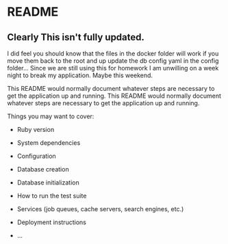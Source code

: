 # README

## Clearly This isn't fully updated.

I did feel you should know that the files in the docker folder will work if you move them back to the root and up update the db config yaml in the config folder... Since we are still using this for homework I am unwilling on a week night to break my application. Maybe this weekend.

This README would normally document whatever steps are necessary to get the
application up and running.
This README would normally document whatever steps are necessary to get the
application up and running.

Things you may want to cover:

- Ruby version

- System dependencies

- Configuration

- Database creation

- Database initialization

- How to run the test suite

- Services (job queues, cache servers, search engines, etc.)

- Deployment instructions

- ...
